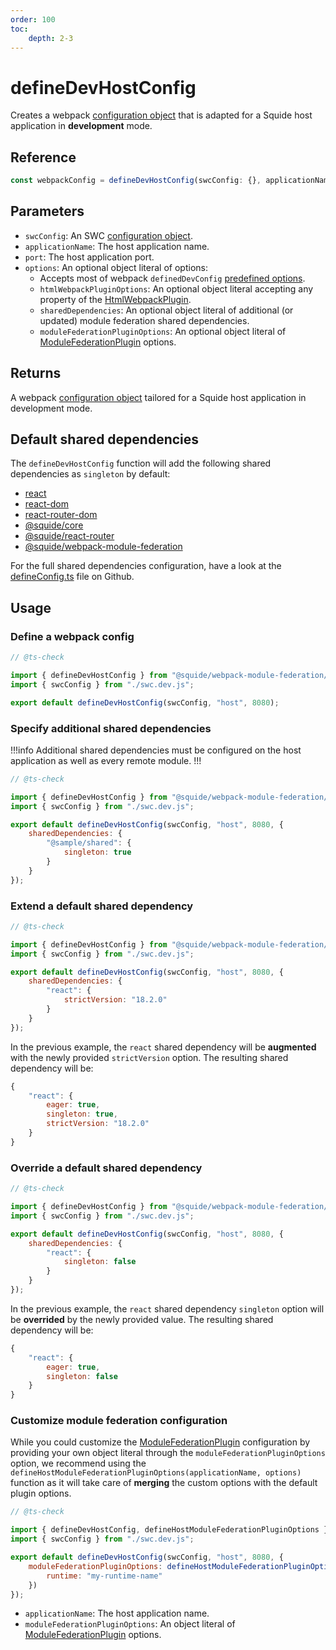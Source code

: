 ```yaml
---
order: 100
toc:
    depth: 2-3
---
```


# defineDevHostConfig

Creates a webpack [configuration object](https://webpack.js.org/concepts/configuration/) that is adapted for a Squide host application in **development** mode.

## Reference

```ts
const webpackConfig = defineDevHostConfig(swcConfig: {}, applicationName, port, options?: {})
```

## Parameters

- `swcConfig`: An SWC [configuration object](https://swc.rs/docs/configuration/swcrc).
- `applicationName`: The host application name.
- `port`: The host application port.
- `options`: An optional object literal of options:
    - Accepts most of webpack `definedDevConfig` [predefined options](https://gsoft-inc.github.io/wl-web-configs/webpack/configure-dev/#3-set-predefined-options).
    - `htmlWebpackPluginOptions`: An optional object literal accepting any property of the [HtmlWebpackPlugin](https://github.com/jantimon/html-webpack-plugin#options).
    - `sharedDependencies`: An optional object literal of additional (or updated) module federation shared dependencies.
    - `moduleFederationPluginOptions`: An optional object literal of [ModuleFederationPlugin](https://webpack.js.org/plugins/module-federation-plugin/) options.

## Returns

A webpack [configuration object](https://webpack.js.org/concepts/configuration/) tailored for a Squide host application in development mode.

## Default shared dependencies

The `defineDevHostConfig` function will add the following shared dependencies as `singleton` by default:
- [react](https://www.npmjs.com/package/react)
- [react-dom](https://www.npmjs.com/package/react-dom)
- [react-router-dom](https://www.npmjs.com/package/react-router-dom)
- [@squide/core](https://www.npmjs.com/package/@squide/core)
- [@squide/react-router](https://www.npmjs.com/package/@squide/react-router)
- [@squide/webpack-module-federation](https://www.npmjs.com/package/@squide/webpack-module-federation)

For the full shared dependencies configuration, have a look at the [defineConfig.ts](https://github.com/gsoft-inc/wl-squide/blob/main/packages/webpack-module-federation/src/defineConfig.ts) file on Github.

## Usage

### Define a webpack config

```js !#6 host/webpack.dev.js
// @ts-check

import { defineDevHostConfig } from "@squide/webpack-module-federation/defineConfig.js";
import { swcConfig } from "./swc.dev.js";

export default defineDevHostConfig(swcConfig, "host", 8080);
```

### Specify additional shared dependencies

!!!info
Additional shared dependencies must be configured on the host application as well as every remote module.
!!!

```js !#7-11 host/webpack.dev.js
// @ts-check

import { defineDevHostConfig } from "@squide/webpack-module-federation/defineConfig.js";
import { swcConfig } from "./swc.dev.js";

export default defineDevHostConfig(swcConfig, "host", 8080, {
    sharedDependencies: {
        "@sample/shared": {
            singleton: true
        }
    }
});
```

### Extend a default shared dependency

```js !#7-11 host/webpack.dev.js
// @ts-check

import { defineDevHostConfig } from "@squide/webpack-module-federation/defineConfig.js";
import { swcConfig } from "./swc.dev.js";

export default defineDevHostConfig(swcConfig, "host", 8080, {
    sharedDependencies: {
        "react": {
            strictVersion: "18.2.0"
        }
    }
});
```

In the previous example, the `react` shared dependency will be **augmented** with the newly provided `strictVersion` option. The resulting shared dependency will be:

```js !#5
{
    "react": {
        eager: true,
        singleton: true,
        strictVersion: "18.2.0"
    }
}
```

### Override a default shared dependency

```js !#7-11 host/webpack.dev.js
// @ts-check

import { defineDevHostConfig } from "@squide/webpack-module-federation/defineConfig.js";
import { swcConfig } from "./swc.dev.js";

export default defineDevHostConfig(swcConfig, "host", 8080, {
    sharedDependencies: {
        "react": {
            singleton: false
        }
    }
});
```

In the previous example, the `react` shared dependency `singleton` option will be **overrided** by the newly provided value. The resulting shared dependency will be:

```js !#4
{
    "react": {
        eager: true,
        singleton: false
    }
}
```

### Customize module federation configuration

While you could customize the [ModuleFederationPlugin](https://webpack.js.org/plugins/module-federation-plugin/) configuration by providing your own object literal through the `moduleFederationPluginOptions` option, we recommend using the `defineHostModuleFederationPluginOptions(applicationName, options)` function as it will take care of **merging** the custom options with the default plugin options.

```js !#7-9 host/webpack.dev.js
// @ts-check

import { defineDevHostConfig, defineHostModuleFederationPluginOptions } from "@squide/webpack-module-federation/defineConfig.js";
import { swcConfig } from "./swc.dev.js";

export default defineDevHostConfig(swcConfig, "host", 8080, {
    moduleFederationPluginOptions: defineHostModuleFederationPluginOptions("host", {
        runtime: "my-runtime-name"
    })
});
```

- `applicationName`: The host application name.
- `moduleFederationPluginOptions`: An object literal of [ModuleFederationPlugin](https://webpack.js.org/plugins/module-federation-plugin/) options.



